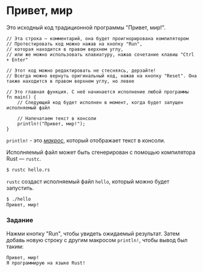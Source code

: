 # Привет, мир

Это исходный код традиционной программы "Привет, мир!".

```rust,editable
// Эта строка — комментарий, она будет проигнорирована компилятором
// Протестировать код можно нажав на кнопку "Run",
// которая находится в правом верхнем углу,
// или же можно использовать клавиатуру, нажав сочетание клавиш "Ctrl + Enter"

// Этот код можно редактировать не стесняясь, дерзайте!
// Всегда можно вернуть оригинальный код, нажав на кнопку "Reset". Она также находится в правом верхнем углу, но левее

// Это главная функция. С неё начинается исполнение любой программы
fn main() {
    // Следующий код будет исполнен в момент, когда будет запущен исполняемый файл

    // Напечатаем текст в консоли
    println!("Привет, мир!");
}
```

`println!` - это [*макрос*](macros.html), который отображает текст в консоли.

Исполняемый файл может быть сгенерирован с помощью компилятора Rust — `rustc`.

```bash
$ rustc hello.rs
```

`rustc` создаст исполняемый файл `hello`, который можно будет запустить.

```bash
$ ./hello
Привет, мир!
```

### Задание

Нажми кнопку "Run", чтобы увидеть ожидаемый результат. Затем добавь новую строку с другим макросом `println!`, чтобы вывод был таким:

```text
Привет, мир!
Я программирую на языке Rust!
```
